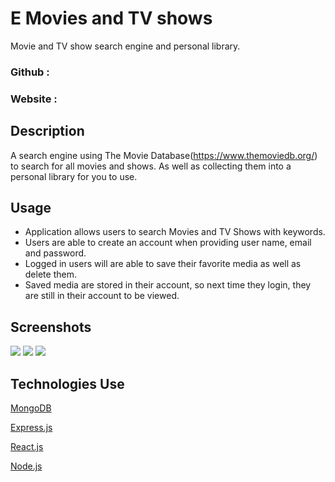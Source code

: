 # E Movies and TV shows

Movie and TV show search engine and personal library.

### Github : 
### Website : 


## Description
A search engine using The Movie Database(https://www.themoviedb.org/) to search for all movies and shows. As well as collecting them into a personal library for you to use.



## Usage
- Application allows users to search Movies and TV Shows with keywords.
- Users are able to create an account when providing user name, email and password.
- Logged in users will are able to save their favorite media as well as delete them.
- Saved media are stored in their account, so next time they login, they are still in their account to be viewed. 


## Screenshots
![](client/src/assets/img/signup.png)
![](client/src/assets/img/search_books.png)
![](client/src/assets/img/saved_books.png)


## Technologies Use
<p><a href="https://www.mongodb.com/">MongoDB</a></p>
<p><a href="https://www.npmjs.com/package/express">Express.js</a></p>
<p><a href="https://reactjs.org/">React.js</a></p>
<p><a href="https://nodejs.org/">Node.js</a></p>

